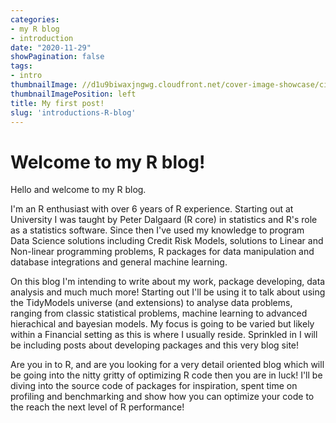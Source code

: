 ```yaml
---
categories:
- my R blog
- introduction
date: "2020-11-29"
showPagination: false
tags:
- intro
thumbnailImage: //d1u9biwaxjngwg.cloudfront.net/cover-image-showcase/city-750.jpg
thumbnailImagePosition: left
title: My first post!
slug: 'introductions-R-blog'
---
```

# Welcome to my R blog!
<!--more-->
Hello and welcome to my R blog. 

I'm an R enthusiast with over 6 years of R experience. Starting out at University I was taught by Peter Dalgaard (R core) in statistics and R's role as a statistics software. Since then I've used my knowledge to program Data Science solutions including Credit Risk Models, solutions to Linear and Non-linear programming problems, R packages for data manipulation and database integrations and general machine learning. 

On this blog I'm intending to write about my work, package developing, data analysis and much much more! Starting out I'll be using it to talk about using the TidyModels universe (and extensions) to analyse data problems, ranging from classic statistical problems, machine learning to advanced hierachical and bayesian models. My focus is going to be varied but likely within a Financial setting as this is where I usually reside. Sprinkled in I will be including posts about developing packages and this very blog site! 

Are you in to R, and are you looking for a very detail oriented blog which will be going into the nitty gritty of optimizing R code then you are in luck! I'll be diving into the source code of packages for inspiration, spent time on profiling and benchmarking and show how you can optimize your code to the reach the next level of R performance!

